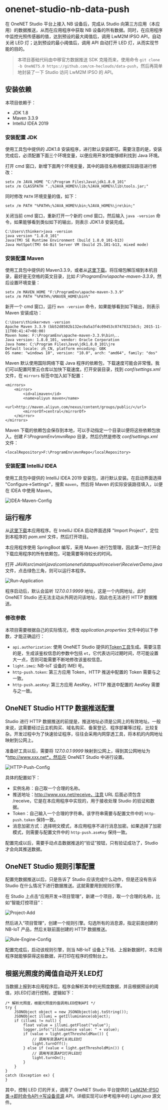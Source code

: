 # onenet-studio-nb-data-push

在 OneNET Studio 平台上接入 NB 设备后，完成从 Studio 向第三方应用（本应用）的数据推送，从而在应用程序中获取 NB 设备的所有数据。同时，在应用程序中监控光照传感器的值，达到预设的最大阈值后，调用 LwM2M IPSO API，自动关闭 LED 灯；达到预设的最小阈值后，调用 API 自动打开 LED 灯，从而实现节能的目的。

> 本项目基础代码由中移官方数据推送 SDK 克隆而来，使用命令 `git clone -b OneNET5.0 https://github.com/cm-heclouds/data-push`，然后再简单地封装了一下 Studio 访问 LwM2M IPSO 的 API。

## 安装依赖

本项目依赖于：

- JDK 1.8
- Maven 3.3.9
- IntelliJ IDEA 2019

### 安装配置 JDK

使用工具包中提供的 JDK1.8 安装程序，进行默认安装即可。需要注意的是，安装完成后，必须配置下面三个环境变量，以便应用开发时能够顺利找到 Java 环境。

打开 cmd 窗口，新增下面两个环境变量，其中的路径名称根据实际路径进行修改：

```
setx /m JAVA_HOME "C:\Program Files\Java\jdk1.8.0_101"
setx /m CLASSPATH ".;%JAVA_HOME%\lib;%JAVA_HOME%\lib\tools.jar;"
```

同时修改 `PATH` 环境变量的值，如下：

```
setx /m PATH "%PATH%;%JAVA_HOME%\bin;%JAVA_HOME%\jre\bin;"
```

关闭当前 cmd 窗口，重新打开一个新的 cmd 窗口，然后输入 `java -version` 命令，如果能够看到类似如下的输出，则表示 JDK1.8 安装完成。

```
C:\Users\thinker>java -version
java version "1.8.0_101"
Java(TM) SE Runtime Environment (build 1.8.0_101-b13)
Java HotSpot(TM) 64-Bit Server VM (build 25.101-b13, mixed mode)
```

### 安装配置 Maven

使用工具包中提供的 Maven3.3.9，或者从[这里下载](http://archive.apache.org/dist/maven/maven-3/3.3.9/binaries/apache-maven-3.3.9-bin.zip)。将压缩包解压缩到本机目录，最好是无空格的英文目录，比如 *F:\ProgramEnv\apache-maven-3.3.9*，然后设置环境变量：

```
setx /m MAVEN_HOME "F:\ProgramEnv\apache-maven-3.3.9"
setx /m PATH "%PATH%;%MAVEN_HOME\bin%"
```

新开一个 cmd 窗口，运行 `mvn -version` 命令，如果能够看到如下输出，则表示 Maven 安装成功：

```
C:\Users\thinker>mvn -version
Apache Maven 3.3.9 (bb52d8502b132ec0a5a3f4c09453c07478323dc5; 2015-11-11T00:41:47+08:00)
Maven home: F:\ProgramEnv\apache-maven-3.3.9\bin\..
Java version: 1.8.0_101, vendor: Oracle Corporation
Java home: C:\Program Files\Java\jdk1.8.0_101\jre
Default locale: zh_CN, platform encoding: GBK
OS name: "windows 10", version: "10.0", arch: "amd64", family: "dos"
```

Maven 默认使用国际网络下载 Java 程序的依赖包，下载速度可能会非常慢。我们可以配置阿里云仓库以加快下载速度。打开安装目录，找到 *conf/settings.xml* 文件，在 `mirrors` 标签中加入如下配置：

```
<mirrors>
    <mirror>
        <id>alimaven</id>
        <name>aliyun maven</name>
        <url>http://maven.aliyun.com/nexus/content/groups/public/</url>
        <mirrorOf>central</mirrorOf>        
    </mirror>
</mirrors>
```

Maven 下载的依赖包会保存到本地，可以手动指定一个目录以便将这些依赖包放入。创建 *F:\ProgramEnv\mvnRepo* 目录，然后仍然是修改 *conf/settings.xml* 文件：

```
<localRepository>F:\ProgramEnv\mvnRepo</localRepository>
```

### 安装配置 IntelliJ IDEA

使用工具包中提供的 IntelliJ IDEA 2019 安装包，进行默认安装。在启动界面选择 "Configure->Settings"，搜索 `maven`，然后将 Maven 的实际安装路径填入，以便在 IDEA 中使用 Maven。

![IDEA-Maven-Config](https://github.com/CQCET-IOT/onenet-studio-nb-data-push/blob/main/image/IDEA-Maven-Config.png)

## 运行程序

从[这里下载](https://github.com/CQCET-IOT/onenet-studio-nb-data-push)本应用程序。在 IntelliJ IDEA 启动界面选择 "Import Project"，定位到本程序的 *pom.xml* 文件，然后打开项目。

本应用程序使用 SpringBoot 编写，采用 Maven 进行包管理，因此第一次打开会下载应用程序的所有依赖包，可能需要等待较长的时间。

打开 *JAVA\src\main\java\com\onenet\datapush\receiver\ReceiverDemo.java* 文件，点击绿色三角，则可以运行本程序。

![Run-Application](https://github.com/CQCET-IOT/onenet-studio-nb-data-push/blob/main/image/Run-Application.png)

程序启动后，默认会监听 *127.0.0.1:9999* 地址，这是一个内网地址，此时 OneNET Studio 还无法主动从外网访问该地址，因此也无法进行 HTTP 数据推送。

### 修改参数

本项目需要根据自己的实际情况，修改 *application.properties* 文件中的以下参数，才能正确运行：

- `api.authorization`: 使用 OneNET Studio 提供的[Token工具](https://open.iot.10086.cn/doc/iot_platform/book/device-connect&manager/device-auth.html?h=token#3)生成。需要注意的是，生成该鉴权信息的参数中包括 `et`，它代表访问过期时间，尽可能设置大一点，否则可能需要不断地修改该鉴权信息。
- `light.imei`: NB-IoT 设备的 IMEI 号。
- `http-push.token`: 第三方应用 Token，HTTP 推送中配置的 Token 需要与之一致。
- `http-push.aesKey`: 第三方应用 AesKey，HTTP 推送中配置的 AesKey 需要与之一致。

## OneNET Studio HTTP 数据推送配置

Studio 进行 HTTP 数据推送的前提是，推送地址必须是公网上的有效地址。一般来说，这需要经过云主机购买、域名购买、备案登记、程序部署等过程，比较复杂。开发过程中为了快速验证程序，往往会采用内网穿透工具，将本机的内网地址映射到公网上。

准备好工具以后，需要将 *127.0.0.1:9999* 映射到公网上，得到其公网地址为 *http://www.xxx.net*，然后在 OneNET Studio 中进行设置。

![HTTP-Push-Config](https://github.com/CQCET-IOT/onenet-studio-nb-data-push/blob/main/image/HTTP-Push-Config.png)

具体的配置如下：

- 实例名称：自己取一个合理的名称。
- 推送地址：http://www.xxx.net/receive，注意 URL 后面必须包含 /receive，它是在本应用程序中实现的，用于接收处理 Studio 的验证和数据。
- Token：自己输入一个合理的字符串。该字符串需要与配置文件中的 `http-push.token` 保持一致。
- 消息加密方式：选择明文模式，本应用程序不进行消息加密。如果选择了加密模式，则需要与配置文件中的 `http-push.aseKey` 保持一致。

配置完成以后，需要手动点击数据推送的“验证”按钮，只有验证成功了，Studio 才会向其推送数据。

## OneNET Studio 规则引擎配置

配置完数据推送以后，只是告诉了 Studio 应该完成什么动作，但是还没有告诉 Studio 在什么情况下进行数据推送。这就需要用到规则引擎。

在 Studio 上点击“应用开发->项目管理”，新建一个项目，取一个合理的名称，比如“智能灯控项目”：

![Project-Add](https://github.com/CQCET-IOT/onenet-studio-nb-data-push/blob/main/image/Project-Add.png)

然后进入“项目管理”，创建一个规则引擎。勾选所有的消息源，指定前面创建的 NB-IoT 产品，然后关联前面创建的 HTTP 数据推送。

![Rule-Engine-Config](https://github.com/CQCET-IOT/onenet-studio-nb-data-push/blob/main/image/Rule-Engine-Config.png)

配置完成后，启动该规则引擎，则当 NB-IoT 设备上下线、上报新数据时，本应用程序就能够获得这些数据，并打印在程序的控制台上。

## 根据光照度的阈值自动开关LED灯

当数据上报到本应用程序后，程序会解析其中的光照度数据，并且根据预设的阈值，对LED灯进行控制，逻辑如下：

```
/* 解析光照度，根据光照度的值调用LED控制API */
try {
    JSONObject object = new JSONObject(obj.toString());
    JSONObject illumi = getIlluminance(object);
    if (illumi != null) {
        float value = illumi.getFloat("value");
        logger.info("illuminance value: " + value);
        if (value > light.getThresholdMax()) {
            // 调用写资源API关闭LED灯
            light.turnOff();
        } else if (value < light.getThresholdMin()) {
            // 调用写资源API打开LED灯
            light.turnOn();
        }
    }
}
catch (Exception ex) {
}
```

其中，控制 LED 灯的开关，调用了 OneNET Studio 平台提供的 [LwM2M-IPSO类->即时命令API->写设备资源](https://open.iot.10086.cn/doc/iot_platform/book/api/LwM2M-IPSO/Real-API/5rt-write-device-resources.html) API。详细实现可以参考程序中的 *Light.java* 源文件。


  [1]: http://static.zybuluo.com/morgen/5oeh02mj39k8nvhecpolwut3/image_1f9apgr2e2lppi11e704me1oee9.png
  [2]: http://static.zybuluo.com/morgen/454fz1vj05rxigvrt3pe60ra/image_1f9aq3gafr8n1cqddop1d0imn4m.png
  [3]: http://static.zybuluo.com/morgen/029zrxmu5t68aj6w4sgq89fg/image_1f9aqppqn93glsb1s1d1nup1hqg13.png
  [4]: http://static.zybuluo.com/morgen/gnq1zblhheq7asfsjztfavff/image_1f9arf07o4lp1su11jk212nbau91t.png
  [5]: http://static.zybuluo.com/morgen/4swb31tq1h26mexavw14t3pl/image_1f9arin7o16fq1n5kvh21eqj166b2a.png
